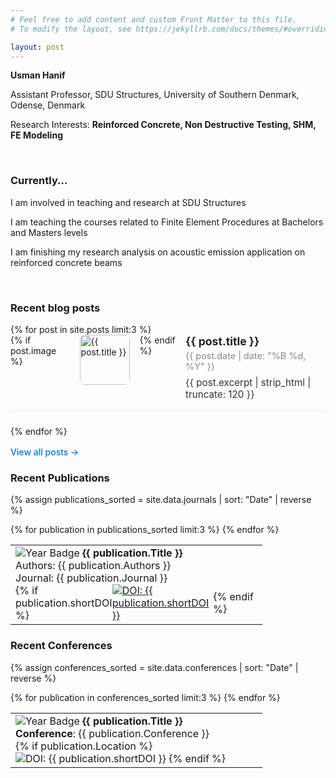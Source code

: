 ```yaml
---
# Feel free to add content and custom Front Matter to this file.
# To modify the layout, see https://jekyllrb.com/docs/themes/#overriding-theme-defaults

layout: post
---
```


**Usman Hanif**

Assistant Professor, SDU Structures, University of Southern Denmark, Odense, Denmark

Research Interests: **Reinforced Concrete, Non Destructive Testing, SHM, FE Modeling**

<br>

### Currently...
I am involved in teaching and research at SDU Structures

I am teaching the courses related to Finite Element Procedures at Bachelors and Masters levels

I am finishing my research analysis on acoustic emission application on reinforced concrete beams

<br>

### Recent blog posts

<ul style="list-style:none; padding:0; margin:0;">
    {% for post in site.posts limit:3 %}
      <li style="display:flex; align-items:flex-start; gap:1rem; margin-bottom:1.5rem; border-bottom:1px solid #eee; padding-bottom:1rem;">
        {% if post.image %}
          <a href="{{ post.url | relative_url }}" style="flex-shrink:0;">
            <img 
              src="{{ post.image | relative_url }}" 
              alt="{{ post.title }}" 
              style="width:80px; height:80px; object-fit:cover; border-radius:8px;"
            >
          </a>
        {% endif %}
        <div>
          <h3 style="margin:0 0 0.25rem 0; font-size:1.1rem;">
            <a href="{{ post.url | relative_url }}" style="text-decoration:none; color:#222;">{{ post.title }}</a>
          </h3>
          <p style="color:#888; font-size:0.9rem; margin:0 0 0.5rem 0;">
            {{ post.date | date: "%B %d, %Y" }}
          </p>
          <p style="margin:0; color:#333; font-size:0.95rem;">
            {{ post.excerpt | strip_html | truncate: 120 }}
          </p>
        </div>
      </li>
    {% endfor %}
  </ul>
  <a href="{{ '/blog/' | relative_url }}" style="display:inline-block; margin-top:1rem; color:#007acc; text-decoration:none; font-weight:500;">
    View all posts →
  </a>

<br>

### Recent Publications

   {% assign publications_sorted = site.data.journals | sort: "Date" | reverse %}

<table style="width:80%;">
  {% for publication in publications_sorted limit:3 %}
  <tr>
    <td style="width:90%;">
      <img alt="Year Badge"
           src="https://img.shields.io/badge/{{ publication.Date | date: '%Y' | uri_escape | replace:'.','%2E' }}-crimson?style=flat-square">
      <strong>{{ publication.Title }}</strong>
      <br />
      Authors: {{ publication.Authors }}
      <br />
      Journal: {{ publication.Journal }}
      <br />
      <div style="display:flex; flex-direction:row; align-items:center;">
        {% if publication.shortDOI %}
        <a href="{{ publication.DOI }}" target="_blank">
          <img src="https://img.shields.io/badge/DOI-{{ publication.shortDOI | replace: '-', '--' }}-blue?style=plastic"
               alt="DOI: {{ publication.shortDOI }}">
        </a>
        {% endif %}
        &nbsp;
        <span class="__dimensions_badge_embed__"
              data-doi="{{ publication.shortDOI }}"
              data-hide-zero-citations="true"
              data-style="small_rectangle"></span>
        &nbsp;
        <div class="altmetric-embed"
             data-badge-type="4"
             data-hide-less-than="1"
             data-badge-popover="right"
             data-doi="{{ publication.shortDOI }}"></div>
      </div>
    </td>
      </tr>
  {% endfor %}
</table>


### Recent Conferences

{% assign conferences_sorted = site.data.conferences | sort: "Date" | reverse %}

  <table  style="width: 80%;">
      {% for publication in conferences_sorted limit:3 %}
      <tr>
        <td style="width:98%">
          <img alt="Year Badge"
               src="https://img.shields.io/badge/{{ publication.Date | date: '%Y' | uri_escape | replace:'.','%2E' }}-crimson?style=flat-square">
               <strong>{{ publication.Title }}</strong>
               <br />
               <b>Conference</b>: {{ publication.Conference }}
               <br />
              {% if publication.Location %}
                    <img src="https://img.shields.io/badge/Location-{{ publication.Location }}-yellow?style=flat-square" alt="DOI: {{ publication.shortDOI }}">
              {% endif %}
        </td>
      </tr>
      {% endfor %}
  </table>